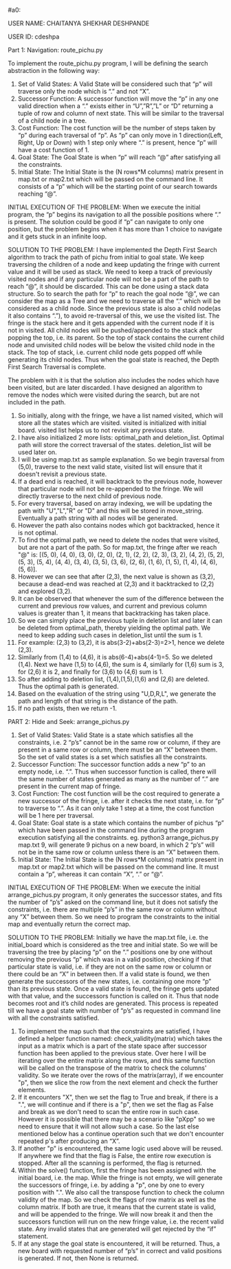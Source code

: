 #a0:

USER NAME: CHAITANYA SHEKHAR DESHPANDE

USER ID: cdeshpa

Part 1: Navigation: route_pichu.py

To implement the route_pichu.py program, I will be defining the search abstraction in the following way:
1. Set of Valid States: A Valid State will be considered such that “p” will traverse only the node which is “.” and not “X”. 
2. Successor Function: A successor function will move the “p” in any one valid direction when a “.” exists either in “U”,”R”,”L” or “D” returning a tuple of row and column of next state. This will be similar to the traversal of a child node in a tree.
3. Cost Function: The cost function will be the number of steps taken by “p” during each traversal of “p”. As “p” can only move in 1 direction(Left, Right, Up or Down) with 1 step only where “.” is present, hence “p” will have a cost function of 1. 
4. Goal State: The Goal State is when “p” will reach “@” after satisfying all the constraints.
5. Initial State: The Initial State is the (N rows*M columns) matrix present in map.txt or map2.txt which will be passed on the command line. It consists of a “p” which will be the starting point of our search towards reaching “@”.

INITIAL EXECUTION OF THE PROBLEM:
When we execute the initial program, the “p” begins its navigation to all the possible positions where “.” is present. The solution could be good if “p” can navigate to only one position, but the problem begins when it has more than 1 choice to navigate and it gets stuck in an infinite loop. 

SOLUTION TO THE PROBLEM:
I have implemented the Depth First Search algorithm to track the path of pichu from initial to goal state. We keep traversing the children of a node and keep updating the fringe with current value and it will be used as stack. We need to keep a track of previously visited nodes and if any particular node will not be a part of the path to reach “@”, it should be discarded. This can be done using a stack data structure. So to search the path for “p” to reach the goal node “@”, we can consider the map as a Tree and we need to traverse all the “.” which will be considered as a child node. Since the previous state is also a child node(as it also contains “.”), to avoid re-traversal of this, we use the visited list. The fringe is the stack here and it gets appended with the current node if it is not in visited. All child nodes will be pushed/appended to the stack after popping the top, i.e. its parent.  So the top of stack contains the current child node and unvisited child nodes will be below the visited child node in the stack. The top of stack, i.e. current child node gets popped off while generating its child nodes. Thus when the goal state is reached, the Depth First Search Traversal is complete.

The problem with it is that the solution also includes the nodes which have been visited, but are later discarded. I have designed an algorithm to remove the nodes which were visited during the search, but are not included in the path.

1. So initially, along with the fringe, we have a list named visited, which will store all the states which are visited. visited is initialized with initial board. visited list helps us to not revisit any previous state.
2. I have also initialized 2 more lists: optimal_path and deletion_list. Optimal path will store the correct traversal of the states. deletion_list will be used later on. 
3. I will be using map.txt as sample explanation. So we begin traversal from (5,0), traverse to the next valid state, visited list will ensure that it doesn't revisit a previous state.
4. If a dead end is reached, it will backtrack to the previous node, however that particular node will not be re-appended to the fringe. We will directly traverse to the next child of previous node.
5. For every traversal, based on array indexing, we will be updating the path with "U","L","R" or "D" and this will be stored in move_string. Eventually a path string with all nodes will be generated.
6. However the path also contains nodes which got backtracked, hence it is not optimal.
7. To find the optimal path, we need to delete the nodes that were visited, but are not a part of the path. So for map.txt, the fringe after we reach "@" is: 
[(5, 0), (4, 0), (3, 0), (2, 0), (2, 1), (2, 2), (2, 3), (3, 2), (4, 2), (5, 2), (5, 3), (5, 4), (4, 4), (3, 4), (3, 5), (3, 6), (2, 6), (1, 6), (1, 5), (1, 4), (4, 6), (5, 6)].
8. However we can see that after (2,3), the next value is shown as (3,2), because a dead-end was reached at (2,3) and it backtracked to (2,2) and explored (3,2).
9. It can be observed that whenever the sum of the difference between the current and previous row values, and current and previous column values is greater than 1, it means that backtracking has taken place.
10. So we can simply place the previous tuple in deletion list and later it can be deleted from optimal_path, thereby yielding the optimal path. We need to keep adding such cases in deletion_list until the sum is 1.
11. For example: (2,3) to (3,2), it is abs(3-2)+abs(2-3)=2>1, hence we delete (2,3).
12. Similarly from (1,4) to (4,6), it is abs(6-4)+abs(4-1)=5. So we deleted (1,4). Next we have (1,5) to (4,6), the sum is 4, similarly for (1,6) sum is 3, for (2,6) it is 2, and finally for (3,6) to (4,6) sum is 1.
13. So after adding to deletion list, (1,4),(1,5),(1,6) and (2,6) are deleted. Thus the optimal path is generated.
14. Based on the evaluation of the string using "U,D,R,L", we generate the path and length of that string is the distance of the path.
15. If no path exists, then we return -1.

PART 2: Hide and Seek: arrange_pichus.py
1. Set of Valid States: Valid State is a state which satisfies all the constraints, i.e. 2 “p’s” cannot be in the same row or column, if they are present in a same row or column, there must be an “X” between them. So the set of valid states is a set which satisfies all the constraints.
2. Successor Function: The successor function adds a new “p” to an empty node, i.e. “.”. Thus when successor function is called, there will the same number of states generated as many as the number of “.” are present in the current map of fringe.
3. Cost Function: The cost function will be the cost required to generate a new successor of the fringe, i.e. after it checks the next state, i.e. for “p” to traverse to “.”. As it can only take 1 step at a time, the cost function will be 1 here per traversal.
4. Goal State: Goal state is a state which contains the number of pichus “p” which have been passed in the command line during the program execution satisfying all the constraints. eg. python3 arrange_pichus.py map.txt 9, will generate 9 pichus on a new board, in which 2 “p’s” will not be in the same row or column unless there is an “X” between them.
5. Initial State: The Initial State is the (N rows*M columns) matrix present in map.txt or map2.txt which will be passed on the command line. It must contain a “p”, whereas it can contain “X”, “.” or “@”.
 
INITIAL EXECUTION OF THE PROBLEM:
When we execute the initial arrange_pichus.py program, it only generates the successor states, and fits the number of “p’s” asked on the command line, but it does not satisfy the constraints, i.e. there are multiple “p’s” in the same row or column without any “X” between them. So we need to program the constraints to the initial map and eventually return the correct map. 

SOLUTION TO THE PROBLEM:
Initially we have the map.txt file, i.e. the initial_board which is considered as the tree and initial state. So we will be traversing the tree by placing “p” on the “.” positions one by one without removing the previous “p” which was in a valid position, checking if that particular state is valid, i.e. if they are not on the same row or column or there could be an “X” in between then. If a valid state is found, we then generate the successors of the new states, i.e. containing one more “p” than its previous state. Once a valid state is found, the fringe gets updated with that value, and the successors function is called on it. Thus that node becomes root and it’s child nodes are generated. This process is repeated till we have a goal state with number of “p’s” as requested in command line with all the constraints satisfied. 
1. To implement the map such that the constraints are satisfied, I have defined a helper function named: check_validity(matrix) which takes the input as a matrix which is a part of the state space after successor function has been applied to the previous state. Over here I will be iterating over the entire matrix along the rows, and this same function will be called on the transpose of the matrix to check the columns' validity. So we iterate over the rows of the matrix(array), if we encounter "p", then we slice the row from the next element and check the further elements. 
2. If it encounters "X", then we set the flag to True and break, if there is a ".", we will continue and if there is a "p", then we set the flag as False and break as we don't need to scan the entire row in such case. However it is possible that there may be a scenario like "pXpp" so we need to ensure that it will not allow such a case. So the last else mentioned below has a continue operation such that we don't encounter repeated p's after producing an “X”.
3. If another "p" is encountered, the same logic used above will be reused. If anywhere we find that the flag is False, the entire row execution is stopped. After all the scanning is performed, the flag is returned.
4. Within the solve() function, first the fringe has been assigned with the initial board, i.e. the map. While the fringe is not empty, we will generate the successors of fringe, i.e. by adding a "p", one by one to every position with ".". We also call the transpose function to check the column validity of the map. So we check the flags of row matrix as well as the column matrix. If both are true, it means that the current state is valid, and will be appended to the fringe. We will now break it and then the successors function will run on the new fringe value, i.e. the recent valid state. Any invalid states that are generated will get rejected by the “if” statement.
5. If at any stage the goal state is encountered, it will be returned. Thus, a new board with requested number of “p’s” in correct and valid positions is generated. If not, then None is returned. 
